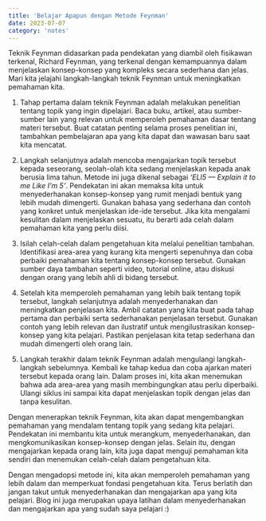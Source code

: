 ```yaml
---
title: 'Belajar Apapun dengan Metode Feynman'
date: 2023-07-07
category: 'notes'
---
```


Teknik Feynman didasarkan pada pendekatan yang diambil oleh fisikawan terkenal, Richard Feynman, yang terkenal dengan kemampuannya dalam menjelaskan konsep-konsep yang kompleks secara sederhana dan jelas. Mari kita jelajahi langkah-langkah teknik Feynman untuk meningkatkan pemahaman kita.

1. Tahap pertama dalam teknik Feynman adalah melakukan penelitian tentang topik yang ingin dipelajari. Baca buku, artikel, atau sumber-sumber lain yang relevan untuk memperoleh pemahaman dasar tentang materi tersebut. Buat catatan penting selama proses penelitian ini, tambahkan pembelajaran apa yang kita dapat dan wawasan baru saat kita mencatat.

2. Langkah selanjutnya adalah mencoba mengajarkan topik tersebut kepada seseorang, seolah-olah kita sedang menjelaskan kepada anak berusia lima tahun. Metode ini juga dikenal sebagai _‘ELI5 — Explain it to me Like I’m 5’_. Pendekatan ini akan memaksa kita untuk menyederhanakan konsep-konsep yang rumit menjadi bentuk yang lebih mudah dimengerti. Gunakan bahasa yang sederhana dan contoh yang konkret untuk menjelaskan ide-ide tersebut. Jika kita mengalami kesulitan dalam menjelaskan sesuatu, itu berarti ada celah dalam pemahaman kita yang perlu diisi.

3. Isilah celah-celah dalam pengetahuan kita melalui penelitian tambahan. Identifikasi area-area yang kurang kita mengerti sepenuhnya dan coba perbaiki pemahaman kita tentang konsep-konsep tersebut. Gunakan sumber daya tambahan seperti video, tutorial online, atau diskusi dengan orang yang lebih ahli di bidang tersebut. 

4. Setelah kita memperoleh pemahaman yang lebih baik tentang topik tersebut, langkah selanjutnya adalah menyederhanakan dan meningkatkan penjelasan kita. Ambil catatan yang kita buat pada tahap pertama dan perbaiki serta sederhanakan penjelasan tersebut. Gunakan contoh yang lebih relevan dan ilustratif untuk mengilustrasikan konsep-konsep yang kita pelajari. Pastikan penjelasan kita tetap sederhana dan mudah dimengerti oleh orang lain.

5. Langkah terakhir dalam teknik Feynman adalah mengulangi langkah-langkah sebelumnya. Kembali ke tahap kedua dan coba ajarkan materi tersebut kepada orang lain. Dalam proses ini, kita akan menemukan bahwa ada area-area yang masih membingungkan atau perlu diperbaiki. Ulangi siklus ini sampai kita dapat menjelaskan topik dengan jelas dan tanpa kesulitan.

Dengan menerapkan teknik Feynman, kita akan dapat mengembangkan pemahaman yang mendalam tentang topik yang sedang kita pelajari. Pendekatan ini membantu kita untuk merangkum, menyederhanakan, dan mengkomunikasikan konsep-konsep dengan jelas. Selain itu, dengan mengajarkan kepada orang lain, kita juga dapat menguji pemahaman kita sendiri dan menemukan celah-celah dalam pengetahuan kita.

Dengan mengadopsi metode ini, kita akan memperoleh pemahaman yang lebih dalam dan memperkuat fondasi pengetahuan kita. Terus berlatih dan jangan takut untuk menyederhanakan dan mengajarkan apa yang kita pelajari. Blog ini juga merupakan upaya latihan dalam menyederhanakan dan mengajarkan apa yang sudah saya pelajari :)